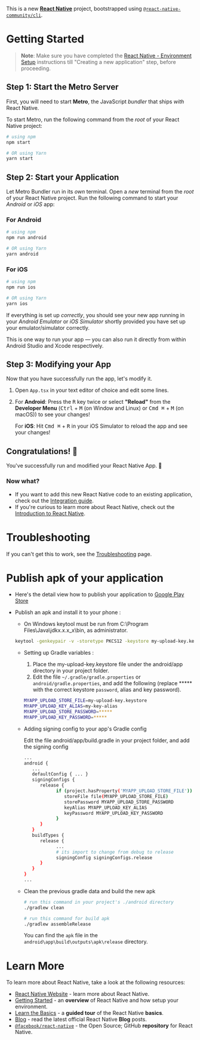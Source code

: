 This is a new [**React Native**](https://reactnative.dev) project, bootstrapped using [`@react-native-community/cli`](https://github.com/react-native-community/cli).

# Getting Started

> **Note**: Make sure you have completed the [React Native - Environment Setup](https://reactnative.dev/docs/environment-setup) instructions till "Creating a new application" step, before proceeding.

## Step 1: Start the Metro Server

First, you will need to start **Metro**, the JavaScript _bundler_ that ships _with_ React Native.

To start Metro, run the following command from the _root_ of your React Native project:

```bash
# using npm
npm start

# OR using Yarn
yarn start
```

## Step 2: Start your Application

Let Metro Bundler run in its _own_ terminal. Open a _new_ terminal from the _root_ of your React Native project. Run the following command to start your _Android_ or _iOS_ app:

### For Android

```bash
# using npm
npm run android

# OR using Yarn
yarn android
```

### For iOS

```bash
# using npm
npm run ios

# OR using Yarn
yarn ios
```

If everything is set up _correctly_, you should see your new app running in your _Android Emulator_ or _iOS Simulator_ shortly provided you have set up your emulator/simulator correctly.

This is one way to run your app — you can also run it directly from within Android Studio and Xcode respectively.

## Step 3: Modifying your App

Now that you have successfully run the app, let's modify it.

1. Open `App.tsx` in your text editor of choice and edit some lines.
2. For **Android**: Press the <kbd>R</kbd> key twice or select **"Reload"** from the **Developer Menu** (<kbd>Ctrl</kbd> + <kbd>M</kbd> (on Window and Linux) or <kbd>Cmd ⌘</kbd> + <kbd>M</kbd> (on macOS)) to see your changes!

    For **iOS**: Hit <kbd>Cmd ⌘</kbd> + <kbd>R</kbd> in your iOS Simulator to reload the app and see your changes!

## Congratulations! :tada:

You've successfully run and modified your React Native App. :partying_face:

### Now what?

-   If you want to add this new React Native code to an existing application, check out the [Integration guide](https://reactnative.dev/docs/integration-with-existing-apps).
-   If you're curious to learn more about React Native, check out the [Introduction to React Native](https://reactnative.dev/docs/getting-started).

# Troubleshooting

If you can't get this to work, see the [Troubleshooting](https://reactnative.dev/docs/troubleshooting) page.

# Publish apk of your application

-   Here's the detail view how to publish your application to [Google Play Store](https://reactnative.dev/docs/signed-apk-android)

-   Publish an apk and install it to your phone :
    -   On Windows keytool must be run from C:\Program Files\Java\jdkx.x.x_x\bin, as administrator.
    ```bash
    keytool -genkeypair -v -storetype PKCS12 -keystore my-upload-key.keystore -alias my-key-alias -keyalg RSA -keysize 2048 -validity 10000
    ```
    -   Setting up Gradle variables :
   
         1. Place the my-upload-key.keystore file under the android/app directory in your project folder.
         2. Edit the file `~/.gradle/gradle.properties` or `android/gradle.properties`, and add the following (replace ***** with the correct keystore `password`, alias and key password).

         ```bash
         MYAPP_UPLOAD_STORE_FILE=my-upload-key.keystore
         MYAPP_UPLOAD_KEY_ALIAS=my-key-alias
         MYAPP_UPLOAD_STORE_PASSWORD=*****
         MYAPP_UPLOAD_KEY_PASSWORD=*****
         ```
    -   Adding signing config to your app's Gradle config

         Edit the file android/app/build.gradle in your project folder, and add the signing config

         ```bash
         ...
         android {
            ...
            defaultConfig { ... }
            signingConfigs {
               release {
                     if (project.hasProperty('MYAPP_UPLOAD_STORE_FILE')) {
                        storeFile file(MYAPP_UPLOAD_STORE_FILE)
                        storePassword MYAPP_UPLOAD_STORE_PASSWORD
                        keyAlias MYAPP_UPLOAD_KEY_ALIAS
                        keyPassword MYAPP_UPLOAD_KEY_PASSWORD
                     }
               }
            }
            buildTypes {
               release {
                     ...
                     # its import to change from debug to release
                     signingConfig signingConfigs.release 
               }
            }
         }
         ...
         ```
    -   Clean the previous gradle data and build the new apk
         ```bash
         # run this command in your project's ./android directory
         ./gradlew clean

         # run this command for build apk
         ./gradlew assembleRelease
         ```

         You can find the `apk` file in the `android\app\build\outputs\apk\release` directory.


# Learn More

To learn more about React Native, take a look at the following resources:

-   [React Native Website](https://reactnative.dev) - learn more about React Native.
-   [Getting Started](https://reactnative.dev/docs/environment-setup) - an **overview** of React Native and how setup your environment.
-   [Learn the Basics](https://reactnative.dev/docs/getting-started) - a **guided tour** of the React Native **basics**.
-   [Blog](https://reactnative.dev/blog) - read the latest official React Native **Blog** posts.
-   [`@facebook/react-native`](https://github.com/facebook/react-native) - the Open Source; GitHub **repository** for React Native.
